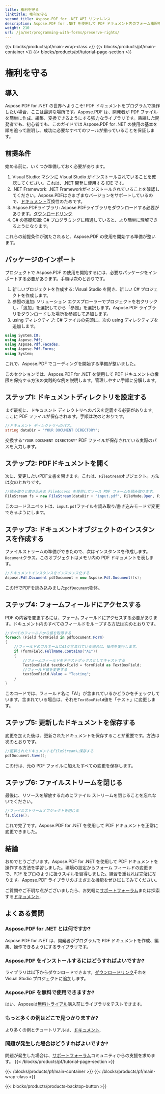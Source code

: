 ```yaml
---
title: 権利を守る
linktitle: 権利を守る
second_title: Aspose.PDF for .NET API リファレンス
description: Aspose.PDF for .NET を使用して PDF ドキュメント内のフォーム権限を保持します。
weight: 210
url: /ja/net/programming-with-forms/preserve-rights/
---
```


{{< blocks/products/pf/main-wrap-class >}}
{{< blocks/products/pf/main-container >}}
{{< blocks/products/pf/tutorial-page-section >}}

# 権利を守る

## 導入

Aspose.PDF for .NET の世界へようこそ! PDF ドキュメントをプログラムで操作したい場合、ここは最適な場所です。Aspose.PDF は、開発者が PDF ファイルを簡単に作成、編集、変換できるようにする強力なライブラリです。熟練した開発者でも、初心者でも、このガイドでは Aspose.PDF for .NET の使用の基本を順を追って説明し、成功に必要なすべてのツールが揃っていることを保証します。

## 前提条件

始める前に、いくつか準備しておく必要があります。

1. Visual Studio: マシンに Visual Studio がインストールされていることを確認してください。これは、.NET 開発に使用する IDE です。
2.  .NET Framework: .NET Frameworkがインストールされていることを確認してください。Aspose.PDFはさまざまなバージョンをサポートしているので、[ドキュメント](https://reference.aspose.com/pdf/net/)互換性のためです。
3.  Aspose.PDFライブラリ: Aspose.PDFライブラリをダウンロードする必要があります。[ダウンロードリンク](https://releases.aspose.com/pdf/net/).
4. C# の基礎知識: C# プログラミングに精通していると、より簡単に理解できるようになります。

これらの前提条件が満たされると、Aspose.PDF の使用を開始する準備が整います。

## パッケージのインポート

プロジェクトで Aspose.PDF の使用を開始するには、必要なパッケージをインポートする必要があります。手順は次のとおりです。

1. 新しいプロジェクトを作成する: Visual Studio を開き、新しい C# プロジェクトを作成します。
2. 参照の追加: ソリューション エクスプローラーでプロジェクトを右クリックし、「追加」を選択してから「参照」を選択します。Aspose.PDF ライブラリをダウンロードした場所を参照して追加します。
3. using ディレクティブ: C# ファイルの先頭に、次の using ディレクティブを追加します。

```csharp
using System.IO;
using Aspose.Pdf;
using Aspose.Pdf.Facades;
using Aspose.Pdf.Forms;
using System;
```

これで、Aspose.PDF でコーディングを開始する準備が整いました。

このセクションでは、Aspose.PDF for .NET を使用して PDF ドキュメントの権限を保持する方法の実践的な例を説明します。管理しやすい手順に分解します。

## ステップ1: ドキュメントディレクトリを設定する

まず最初に、ドキュメント ディレクトリへのパスを定義する必要があります。ここに PDF ファイルが保存されます。手順は次のとおりです。

```csharp
//ドキュメント ディレクトリへのパス。
string dataDir = "YOUR DOCUMENT DIRECTORY";
```

交換する`"YOUR DOCUMENT DIRECTORY"` PDF ファイルが保存されている実際のパスを入力します。

## ステップ2: PDFドキュメントを開く

次に、変更したいPDF文書を開きます。これは、`FileStream`オブジェクト。方法は次のとおりです。

```csharp
//読み取りと書き込みの FileAccess を使用してソース PDF フォームを読み取ります。
FileStream fs = new FileStream(dataDir + "input.pdf", FileMode.Open, FileAccess.ReadWrite);
```

このコードスニペットは、`input.pdf`ファイルを読み取り/書き込みモードで変更できるようにします。

## ステップ3: ドキュメントオブジェクトのインスタンスを作成する

ファイルストリームの準備ができたので、次はインスタンスを作成します。`Document`クラス。このオブジェクトはメモリ内の PDF ドキュメントを表します。

```csharp
//ドキュメントインスタンスをインスタンス化する
Aspose.Pdf.Document pdfDocument = new Aspose.Pdf.Document(fs);
```

この行でPDFを読み込みました`pdfDocument`物体。

## ステップ4: フォームフィールドにアクセスする

PDF の内容を変更するには、フォーム フィールドにアクセスする必要があります。ドキュメント内のすべてのフィールドをループする方法は次のとおりです。

```csharp
//すべてのフィールドから値を取得する
foreach (Field formField in pdfDocument.Form)
{
    //フィールドのフルネームにA1が含まれている場合は、操作を実行します。
    if (formField.FullName.Contains("A1"))
    {
        //フォームフィールドをテキストボックスとしてキャストする
        TextBoxField textBoxField = formField as TextBoxField;
        //フィールド値を変更する
        textBoxField.Value = "Testing";
    }
}
```

このコードでは、フィールド名に「A1」が含まれているかどうかをチェックしています。含まれている場合は、それを`TextBoxField`値を「テスト」に変更します。

## ステップ5: 更新したドキュメントを保存する

変更を加えた後は、更新されたドキュメントを保存することが重要です。方法は次のとおりです。

```csharp
//更新されたドキュメントをFileStreamに保存する
pdfDocument.Save();
```

この行は、元の PDF ファイルに加えたすべての変更を保存します。

## ステップ6: ファイルストリームを閉じる

最後に、リソースを解放するためにファイル ストリームを閉じることを忘れないでください。

```csharp
//ファイルストリームオブジェクトを閉じる
fs.Close();
```

これで完了です。Aspose.PDF for .NET を使用して PDF ドキュメントを正常に変更できました。

## 結論

おめでとうございます。Aspose.PDF for .NET を使用して PDF ドキュメントを操作する方法を学習しました。環境の設定からフォーム フィールドの変更まで、PDF をプロのように扱うスキルを習得しました。練習を重ねれば完璧になります。Aspose.PDF ライブラリのさまざまな機能をぜひ試してみてください。

ご質問やご不明な点がございましたら、お気軽に[サポートフォーラム](https://forum.aspose.com/c/pdf/10)または探索する[ドキュメント](https://reference.aspose.com/pdf/net/).

## よくある質問

### Aspose.PDF for .NET とは何ですか?
Aspose.PDF for .NET は、開発者がプログラムで PDF ドキュメントを作成、編集、操作できるようにするライブラリです。

### Aspose.PDF をインストールするにはどうすればよいですか?
ライブラリは以下からダウンロードできます。[ダウンロードリンク](https://releases.aspose.com/pdf/net/)それを Visual Studio プロジェクトに追加します。

### Aspose.PDF を無料で使用できますか?
はい、Asposeは[無料トライアル](https://releases.aspose.com/)購入前にライブラリをテストできます。

### もっと多くの例はどこで見つかりますか?
より多くの例とチュートリアルは、[ドキュメント](https://reference.aspose.com/pdf/net/).

### 問題が発生した場合はどうすればよいですか?
問題が発生した場合は、[サポートフォーラム](https://forum.aspose.com/c/pdf/10)コミュニティからの支援を求めます。
{{< /blocks/products/pf/tutorial-page-section >}}

{{< /blocks/products/pf/main-container >}}
{{< /blocks/products/pf/main-wrap-class >}}

{{< blocks/products/products-backtop-button >}}
